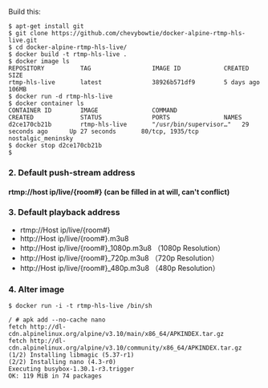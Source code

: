 Build this:
```
$ apt-get install git 
$ git clone https://github.com/chevybowtie/docker-alpine-rtmp-hls-live.git
$ cd docker-alpine-rtmp-hls-live/
$ docker build -t rtmp-hls-live .
$ docker image ls
REPOSITORY          TAG                 IMAGE ID            CREATED             SIZE
rtmp-hls-live       latest              38926b571df9        5 days ago          106MB
$ docker run -d rtmp-hls-live
$ docker container ls
CONTAINER ID        IMAGE               COMMAND                  CREATED             STATUS              PORTS               NAMES
d2ce170cb21b        rtmp-hls-live       "/usr/bin/supervisor…"   29 seconds ago      Up 27 seconds       80/tcp, 1935/tcp    nostalgic_meninsky
$ docker stop d2ce170cb21b
$
```

### 2. Default push-stream address

#### rtmp://host ip/live/{room#} (can be filled in at will, can't conflict)


### 3. Default playback address

* rtmp://Host ip/live/{room#}
* http://Host ip/live/{room#}.m3u8   
* http://Host ip/live/{room#}_1080p.m3u8 （1080p Resolution）   
* http://Host ip/live/{room#}_720p.m3u8 （720p Resolution）   
* http://Host ip/live/{room#}_480p.m3u8 （480p Resolution）   


### 4. Alter image
```
$ docker run -i -t rtmp-hls-live /bin/sh

/ # apk add --no-cache nano
fetch http://dl-cdn.alpinelinux.org/alpine/v3.10/main/x86_64/APKINDEX.tar.gz
fetch http://dl-cdn.alpinelinux.org/alpine/v3.10/community/x86_64/APKINDEX.tar.gz
(1/2) Installing libmagic (5.37-r1)
(2/2) Installing nano (4.3-r0)
Executing busybox-1.30.1-r3.trigger
OK: 119 MiB in 74 packages
```
